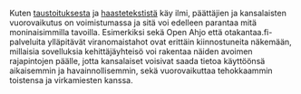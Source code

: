 Kuten [taustoituksesta](https://github.com/apps4finland/haaste-kansalaisen-aani/blob/master/taustatietoa.md) ja
[haastetekstistä](https://github.com/apps4finland/haaste-kansalaisen-aani/blob/master/README.md) käy ilmi,
päättäjien ja kansalaisten vuorovaikutus on voimistumassa ja sitä voi edelleen parantaa mitä moninaisimmilla tavoilla.
Esimerkiksi sekä Open Ahjo että otakantaa.fi-palveluita ylläpitävät
viranomaistahot ovat erittäin kiinnostuneita näkemään, millaisia sovelluksia kehittäjäyhteisö voi rakentaa
näiden avoimen rajapintojen päälle, jotta kansalaiset voisivat saada tietoa käyttöönsä aikaisemmin ja havainnollisemmin,
sekä vuorovaikuttaa tehokkaammin toistensa ja virkamiesten kanssa.

